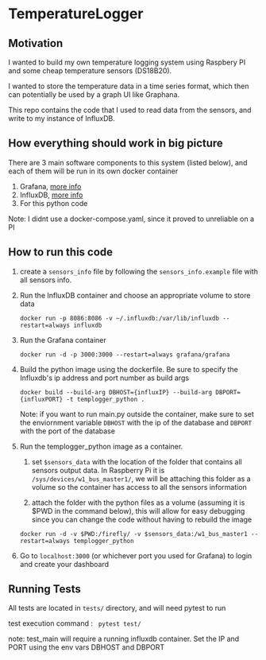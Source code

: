 # TemperatureLogger

## Motivation

I wanted to build my own temperature logging system using Raspbery PI and some cheap temperature sensors (DS18B20).

I wanted to store the temperature data in a time series format, which then can potentially be used by a graph UI like
Graphana.  

This repo contains the code that I used to read data from the sensors, and write to my instance of InfluxDB.


## How everything should work in big picture

There are 3 main software components to this system (listed below), and each of them will be run in its own
 docker container

1. Grafana, [more info](https://grafana.com/docs/installation/docker/)
1. InfluxDB, [more info](https://docs.docker.com/samples/library/influxdb/)
1. For this python code

Note: I didnt use a docker-compose.yaml, since it proved to unreliable on a PI

## How to run this code

1. create a `sensors_info` file by following the `sensors_info.example` file with all sensors info.
1. Run the InfluxDB container and choose an appropriate volume to store data

    ```docker run -p 8086:8086 -v ~/.influxdb:/var/lib/influxdb --restart=always influxdb```
1. Run the Grafana container

    ```docker run -d -p 3000:3000 --restart=always grafana/grafana```
1. Build the python image using the dockerfile. Be sure to specify the
Influxdb's ip address and port number as build args

    ```docker build --build-arg DBHOST={influxIP} --build-arg DBPORT={influxPORT} -t templogger_python .```
    
    Note: if you want to run main.py outside the container, make sure to set the enviornment variable 
    `DBHOST` with the ip of the database and `DBPORT` with the port of the database

1. Run the templogger_python image as a container.

    1. set `$sensors_data` with the location of the folder that contains all sensors output data.
    In Raspberry Pi it is  `/sys/devices/w1_bus_master1/`, we will be attaching this folder as a volume so the
container has access to all the sensors information

    1. attach the folder with the python files as a volume (assuming it is $PWD in the command below),
    this will allow for easy debugging since you can change the code without having to rebuild the image
    
    ```docker run -d -v $PWD:/firefly/ -v $sensors_data:/w1_bus_master1 --restart=always templogger_python```

1. Go to `localhost:3000` (or whichever port you used for Grafana) to login and create your dashboard

## Running Tests

All tests are located in `tests/` directory, and will need pytest to run

test execution command : ``` pytest test/```  

note:  test_main will require a running influxdb container. Set the IP and PORT using the env vars DBHOST and DBPORT
